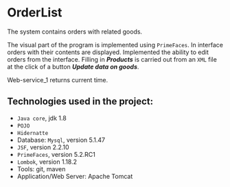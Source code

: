 # OrderList

The system contains orders with related goods.

The visual part of the program is implemented using `PrimeFaces`. In interface
orders with their contents are displayed. Implemented the ability to edit orders from the interface.
Filling in ***Products*** is carried out from an `XML` file at the click of a button ***Update data on goods***.

Web-service_1 returns current time.

## Technologies used in the project:
- `Java core`, jdk 1.8
- `POJO`
- `Hidernatte`
- Database: `Mysql`, version 5.1.47
- `JSF`, version 2.2.10
- `PrimeFaces`, version 5.2.RC1
- `Lombok`, version 1.18.2
- Tools: git, maven
- Application/Web Server: Apache Tomcat